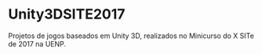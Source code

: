 # Unity3DSITE2017
Projetos de jogos baseados em Unity 3D, realizados no Minicurso do X SITe de 2017 na UENP.
